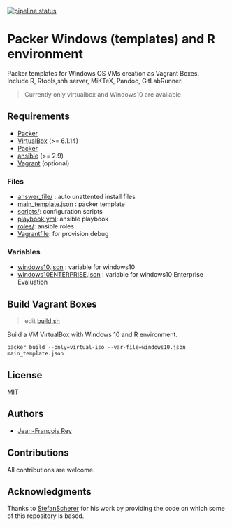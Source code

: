 [![pipeline status](https://gitlab.com/rstuff/vms/packer-windows-r/badges/master/pipeline.svg)](https://gitlab.com/rstuff/vms/packer-windows-r/-/commits/master)

# Packer Windows (templates) and R environment

Packer templates for Windows OS VMs creation as Vagrant Boxes.  
Include R, Rtools,shh server, MiKTeX, Pandoc, GitLabRunner.   

> Currently only virtualbox and Windows10 are available

## Requirements

* [Packer](https://www.packer.io/downloads)
* [VirtualBox](https://www.virtualbox.org/wiki/Downloads) (>= 6.1.14)
* [Packer](https://www.packer.io/)
* [ansible](https://www.ansible.com/) (>= 2.9)
* [Vagrant](https://www.vagrantup.com/) (optional)

### Files

* [answer\_file/](answer\_file/) : auto unattented install files
* [main\_template.json](main\_template.json) : packer template
* [scripts/](scripts/): configuration scripts
* [playbook.yml](playbook.yml): ansible playbook
* [roles/](roles/): ansible roles
* [Vagrantfile](Vagrantfile): for provision debug

### Variables

* [windows10.json](windows10.json) : variable for windows10 
* [windows10ENTERPRISE.json](windows10.json) : variable for windows10 Enterprise Evaluation 

## Build Vagrant Boxes

> edit [build.sh](build.sh)

Build a VM VirtualBox with Windows 10 and R environment.  

```
packer build --only=virtual-iso --var-file=windows10.json main_template.json
```

## License

[MIT](LICENSE)

## Authors

* [Jean-François Rey](https://gitlab.com/_jfrey_)

## Contributions

All contributions are welcome.

## Acknowledgments

Thanks to [StefanScherer](https://github.com/StefanScherer/packer-windows) for his work by providing the code on which some of this repository is based.
